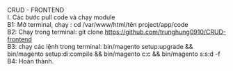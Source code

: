 CRUD - FRONTEND</br>
I. Các bước pull code và chạy module</br>
B1: Mở terminal, chạy : cd /var/www/html/tên project/app/code</br>
B2: Chạy trong terminal: git clone https://github.com/trunghung0910/CRUD-frontend</br>
B3: chạy các lệnh trong terminal: bin/magento setup:upgrade && bin/magento setup:di:compile && bin/magento c:c && bin/magento s:s:d -f</br>
B4: Hoàn thành.</br>